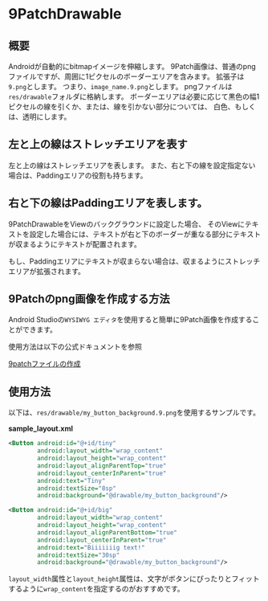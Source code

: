 # 9PatchDrawable

## 概要

Androidが自動的にbitmapイメージを伸縮します。
9Patch画像は、普通のpngファイルですが、周囲に1ピクセルのボーダーエリアを含みます。
拡張子は`9.png`とします。
つまり、`image_name.9.png`とします。
pngファイルは`res/drawable`フォルダに格納します。
ボーダーエリアは必要に応じて黒色の幅1ピクセルの線を引くか、または、線を引かない部分については、
白色、もしくは、透明にします。

## 左と上の線はストレッチエリアを表す

左と上の線はストレッチエリアを表します。
また、右と下の線を設定指定ない場合は、Paddingエリアの役割も持ちます。

## 右と下の線はPaddingエリアを表します。

9PatchDrawableをViewのバックグラウンドに設定した場合、
そのViewにテキストを設定した場合には、テキストが右と下のボーダーが重なる部分にテキストが収まるようにテキストが配置されます。

もし、Paddingエリアにテキストが収まらない場合は、収まるようにストレッチエリアが拡張されます。


## 9Patchのpng画像を作成する方法

Android Studioの`WYSIWYG エディタ`を使用すると簡単に9Patch画像を作成することができます。

使用方法は以下の公式ドキュメントを参照

[9patchファイルの作成](https://developer.android.com/studio/write/draw9patch)


## 使用方法

以下は、`res/drawable/my_button_background.9.png`を使用するサンプルです。

**sample_layout.xml**

```xml
<Button android:id="@+id/tiny"
        android:layout_width="wrap_content"
        android:layout_height="wrap_content"
        android:layout_alignParentTop="true"
        android:layout_centerInParent="true"
        android:text="Tiny"
        android:textSize="8sp"
        android:background="@drawable/my_button_background"/>

<Button android:id="@+id/big"
        android:layout_width="wrap_content"
        android:layout_height="wrap_content"
        android:layout_alignParentBottom="true"
        android:layout_centerInParent="true"
        android:text="Biiiiiiig text!"
        android:textSize="30sp"
        android:background="@drawable/my_button_background"/>
```

`layout_width`属性と`layout_height`属性は、文字がボタンにぴったりとフィットするように`wrap_content`を指定するのがおすすめです。


